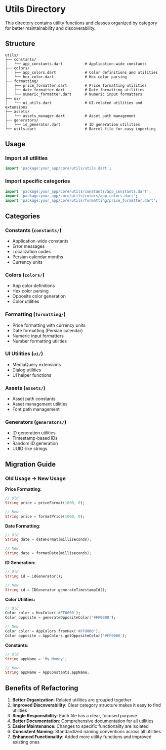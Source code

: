 # Utils Directory

This directory contains utility functions and classes organized by category for better maintainability and discoverability.

## Structure

```
utils/
├── constants/
│   └── app_constants.dart          # Application-wide constants
├── colors/
│   ├── app_colors.dart             # Color definitions and utilities
│   └── hex_color.dart              # Hex color parsing
├── formatting/
│   ├── price_formatter.dart        # Price formatting utilities
│   ├── date_formatter.dart         # Date formatting utilities
│   └── numeric_formatter.dart      # Numeric input formatters
├── ui/
│   └── ui_utils.dart               # UI-related utilities and extensions
├── assets/
│   └── assets_manager.dart         # Asset path management
├── generators/
│   └── id_generator.dart           # ID generation utilities
└── utils.dart                      # Barrel file for easy importing
```

## Usage

### Import all utilities
```dart
import 'package:your_app/core/utils/utils.dart';
```

### Import specific categories
```dart
import 'package:your_app/core/utils/constants/app_constants.dart';
import 'package:your_app/core/utils/colors/app_colors.dart';
import 'package:your_app/core/utils/formatting/price_formatter.dart';
```

## Categories

### Constants (`constants/`)
- Application-wide constants
- Error messages
- Localization codes
- Persian calendar months
- Currency units

### Colors (`colors/`)
- App color definitions
- Hex color parsing
- Opposite color generation
- Color utilities

### Formatting (`formatting/`)
- Price formatting with currency units
- Date formatting (Persian calendar)
- Numeric input formatters
- Number formatting utilities

### UI Utilities (`ui/`)
- MediaQuery extensions
- Dialog utilities
- UI helper functions

### Assets (`assets/`)
- Asset path constants
- Asset management utilities
- Font path management

### Generators (`generators/`)
- ID generation utilities
- Timestamp-based IDs
- Random ID generation
- UUID-like strings

## Migration Guide

### Old Usage → New Usage

**Price Formatting:**
```dart
// Old
String price = priceFormat(1000, 0);

// New
String price = formatPrice(1000, 0);
```

**Date Formatting:**
```dart
// Old
String date = dateFormat(milliseconds);

// New
String date = formatDate(milliseconds);
```

**ID Generation:**
```dart
// Old
String id = idGenerator();

// New
String id = IDGenerator.generateTimestampId();
```

**Color Utilities:**
```dart
// Old
Color color = HexColor('#FF0000');
Color opposite = generateOppositeColor('#FF0000');

// New
Color color = AppColors.fromHex('#FF0000');
Color opposite = AppColors.getOppositeColor('#FF0000');
```

**Constants:**
```dart
// Old
String appName = 'My Money';

// New
String appName = AppConstants.appName;
```

## Benefits of Refactoring

1. **Better Organization**: Related utilities are grouped together
2. **Improved Discoverability**: Clear category structure makes it easy to find utilities
3. **Single Responsibility**: Each file has a clear, focused purpose
4. **Better Documentation**: Comprehensive documentation for all utilities
5. **Easier Maintenance**: Changes to specific functionality are isolated
6. **Consistent Naming**: Standardized naming conventions across all utilities
7. **Enhanced Functionality**: Added more utility functions and improved existing ones 